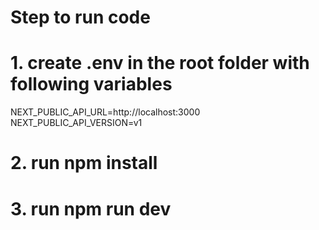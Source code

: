 # Step to run code

# 1. create .env in the root folder with following variables
NEXT_PUBLIC_API_URL=http://localhost:3000
NEXT_PUBLIC_API_VERSION=v1
# 2. run npm install
# 3. run npm run dev
 
